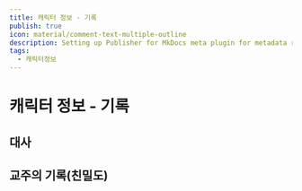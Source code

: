 ```yaml
---
title: 캐릭터 정보 - 기록
publish: true
icon: material/comment-text-multiple-outline
description: Setting up Publisher for MkDocs meta plugin for metadata retrival and automatic navigation building
tags:
  - 캐릭터정보
---
```


# 캐릭터 정보 - 기록

## 대사

## 교주의 기록(친밀도)